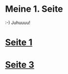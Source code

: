 # Meine 1. Seite
:-)
Juhuuuu! 

# [Seite 1](https://juliaflaschar.github.io/page1)

# [Seite 3](https://juliaflaschar.github.io/page3.html)




